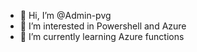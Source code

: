 - 👋 Hi, I’m @Admin-pvg
- 👀 I’m interested in Powershell and Azure
- 🌱 I’m currently learning Azure functions


<!---
Admin-pvg/Admin-pvg is a ✨ special ✨ repository because its `README.md` (this file) appears on your GitHub profile.
You can click the Preview link to take a look at your changes.
--->
